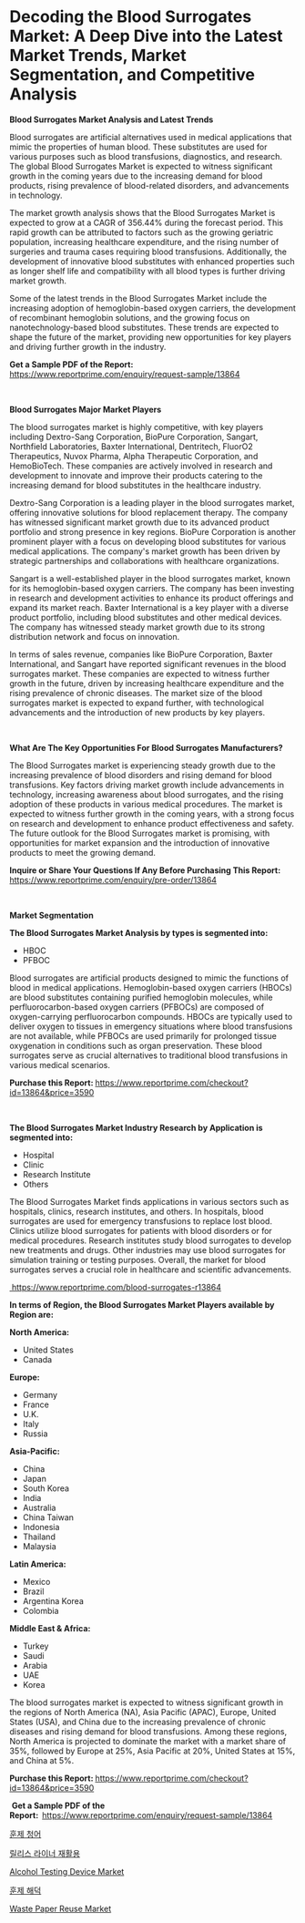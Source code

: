 <p><h1>Decoding the Blood Surrogates Market: A Deep Dive into the Latest Market Trends, Market Segmentation, and Competitive Analysis</h1></p><p><strong>Blood Surrogates Market Analysis and Latest Trends</strong></p>
<p><p>Blood surrogates are artificial alternatives used in medical applications that mimic the properties of human blood. These substitutes are used for various purposes such as blood transfusions, diagnostics, and research. The global Blood Surrogates Market is expected to witness significant growth in the coming years due to the increasing demand for blood products, rising prevalence of blood-related disorders, and advancements in technology.</p><p>The market growth analysis shows that the Blood Surrogates Market is expected to grow at a CAGR of 356.44% during the forecast period. This rapid growth can be attributed to factors such as the growing geriatric population, increasing healthcare expenditure, and the rising number of surgeries and trauma cases requiring blood transfusions. Additionally, the development of innovative blood substitutes with enhanced properties such as longer shelf life and compatibility with all blood types is further driving market growth.</p><p>Some of the latest trends in the Blood Surrogates Market include the increasing adoption of hemoglobin-based oxygen carriers, the development of recombinant hemoglobin solutions, and the growing focus on nanotechnology-based blood substitutes. These trends are expected to shape the future of the market, providing new opportunities for key players and driving further growth in the industry.</p></p>
<p><strong>Get a Sample PDF of the Report:&nbsp;</strong> <a href="https://www.reportprime.com/enquiry/request-sample/13864">https://www.reportprime.com/enquiry/request-sample/13864</a></p>
<p>&nbsp;</p>
<p><strong>Blood Surrogates Major Market Players</strong></p>
<p><p>The blood surrogates market is highly competitive, with key players including Dextro-Sang Corporation, BioPure Corporation, Sangart, Northfield Laboratories, Baxter International, Dentritech, FluorO2 Therapeutics, Nuvox Pharma, Alpha Therapeutic Corporation, and HemoBioTech. These companies are actively involved in research and development to innovate and improve their products catering to the increasing demand for blood substitutes in the healthcare industry.</p><p>Dextro-Sang Corporation is a leading player in the blood surrogates market, offering innovative solutions for blood replacement therapy. The company has witnessed significant market growth due to its advanced product portfolio and strong presence in key regions. BioPure Corporation is another prominent player with a focus on developing blood substitutes for various medical applications. The company's market growth has been driven by strategic partnerships and collaborations with healthcare organizations.</p><p>Sangart is a well-established player in the blood surrogates market, known for its hemoglobin-based oxygen carriers. The company has been investing in research and development activities to enhance its product offerings and expand its market reach. Baxter International is a key player with a diverse product portfolio, including blood substitutes and other medical devices. The company has witnessed steady market growth due to its strong distribution network and focus on innovation.</p><p>In terms of sales revenue, companies like BioPure Corporation, Baxter International, and Sangart have reported significant revenues in the blood surrogates market. These companies are expected to witness further growth in the future, driven by increasing healthcare expenditure and the rising prevalence of chronic diseases. The market size of the blood surrogates market is expected to expand further, with technological advancements and the introduction of new products by key players.</p></p>
<p>&nbsp;</p>
<p><strong>What Are The Key Opportunities For Blood Surrogates Manufacturers?</strong></p>
<p><p>The Blood Surrogates market is experiencing steady growth due to the increasing prevalence of blood disorders and rising demand for blood transfusions. Key factors driving market growth include advancements in technology, increasing awareness about blood surrogates, and the rising adoption of these products in various medical procedures. The market is expected to witness further growth in the coming years, with a strong focus on research and development to enhance product effectiveness and safety. The future outlook for the Blood Surrogates market is promising, with opportunities for market expansion and the introduction of innovative products to meet the growing demand.</p></p>
<p><strong>Inquire or Share Your Questions If Any Before Purchasing This Report:</strong> <a href="https://www.reportprime.com/enquiry/pre-order/13864">https://www.reportprime.com/enquiry/pre-order/13864</a></p>
<p>&nbsp;</p>
<p><strong>Market Segmentation</strong></p>
<p><strong>The Blood Surrogates Market Analysis by types is segmented into:</strong></p>
<p><ul><li>HBOC</li><li>PFBOC</li></ul></p>
<p><p>Blood surrogates are artificial products designed to mimic the functions of blood in medical applications. Hemoglobin-based oxygen carriers (HBOCs) are blood substitutes containing purified hemoglobin molecules, while perfluorocarbon-based oxygen carriers (PFBOCs) are composed of oxygen-carrying perfluorocarbon compounds. HBOCs are typically used to deliver oxygen to tissues in emergency situations where blood transfusions are not available, while PFBOCs are used primarily for prolonged tissue oxygenation in conditions such as organ preservation. These blood surrogates serve as crucial alternatives to traditional blood transfusions in various medical scenarios.</p></p>
<p><strong>Purchase this Report:&nbsp;</strong><a href="https://www.reportprime.com/checkout?id=13864&price=3590">https://www.reportprime.com/checkout?id=13864&price=3590</a></p>
<p>&nbsp;</p>
<p><strong>The Blood Surrogates Market Industry Research by Application is segmented into:</strong></p>
<p><ul><li>Hospital</li><li>Clinic</li><li>Research Institute</li><li>Others</li></ul></p>
<p><p>The Blood Surrogates Market finds applications in various sectors such as hospitals, clinics, research institutes, and others. In hospitals, blood surrogates are used for emergency transfusions to replace lost blood. Clinics utilize blood surrogates for patients with blood disorders or for medical procedures. Research institutes study blood surrogates to develop new treatments and drugs. Other industries may use blood surrogates for simulation training or testing purposes. Overall, the market for blood surrogates serves a crucial role in healthcare and scientific advancements.</p></p>
<p><a href="https://www.reportprime.com/blood-surrogates-r13864">&nbsp;https://www.reportprime.com/blood-surrogates-r13864</a></p>
<p><strong>In terms of Region, the Blood Surrogates Market Players available by Region are:</strong></p>
<p>
    <p> <strong> North America: </strong>
        <ul>
            <li>United States</li>
            <li>Canada</li>
        </ul>
        </p> 
    <p> <strong> Europe: </strong>
        <ul>
            <li>Germany</li>
            <li>France</li>
            <li>U.K.</li>
            <li>Italy</li>
            <li>Russia</li>
        </ul>
        </p> 
    <p> <strong> Asia-Pacific: </strong>
        <ul>
            <li>China</li>
            <li>Japan</li>
            <li>South Korea</li>
            <li>India</li>
            <li>Australia</li>
            <li>China Taiwan</li>
            <li>Indonesia</li>
            <li>Thailand</li>
            <li>Malaysia</li>
        </ul>
        </p> 
    <p> <strong> Latin America: </strong>
        <ul>
            <li>Mexico</li>
            <li>Brazil</li>
            <li>Argentina Korea</li>
            <li>Colombia</li>
        </ul>
        </p> 
    <p> <strong> Middle East & Africa: </strong>
        <ul>
            <li>Turkey</li>
            <li>Saudi</li>
            <li>Arabia</li>
            <li>UAE</li>
            <li>Korea</li>
        </ul>
    </p>
    </p>
<p><p>The blood surrogates market is expected to witness significant growth in the regions of North America (NA), Asia Pacific (APAC), Europe, United States (USA), and China due to the increasing prevalence of chronic diseases and rising demand for blood transfusions. Among these regions, North America is projected to dominate the market with a market share of 35%, followed by Europe at 25%, Asia Pacific at 20%, United States at 15%, and China at 5%.</p></p>
<p><strong>Purchase this Report: </strong><a href="https://www.reportprime.com/checkout?id=13864&price=3590">https://www.reportprime.com/checkout?id=13864&price=3590</a></p>
<p>&nbsp;<strong>Get a Sample PDF of the Report:&nbsp;&nbsp;</strong><a href="https://www.reportprime.com/enquiry/request-sample/13864">https://www.reportprime.com/enquiry/request-sample/13864</a></p>
<p><strong></strong></p>
<p><p><a href="https://github.com/fredrickeglers/Market-Research-Report-List-1/blob/main/571101622877.md">훈제 청어</a></p><p><a href="https://medium.com/@dulcewisozk/%EB%A6%B4%EB%A6%AC%EC%8A%A4-%EB%9D%BC%EC%9D%B4%EB%84%88-%EC%9E%AC%ED%99%9C%EC%9A%A9-%EC%8B%9C%EC%9E%A5-%EA%B7%9C%EB%AA%A8-%EC%8B%9C%EC%9E%A5-%EC%A0%84%EB%A7%9D-%EB%B0%8F-%EC%8B%9C%EC%9E%A5-%EC%98%88%EC%B8%A1-2024%EB%85%84%EB%B6%80%ED%84%B0-2031%EB%85%84%EA%B9%8C%EC%A7%80-864796d5731a">릴리스 라이너 재활용</a></p><p><a href="https://view.publitas.com/reportprime-1/alcohol-testing-device-market-share-evolution-and-market-growth-trends-2024-2031/">Alcohol Testing Device Market</a></p><p><a href="https://github.com/bunxhcci35271755/Market-Research-Report-List-1/blob/main/326613722876.md">훈제 해덕</a></p><p><a href="https://github.com/derrinmiltonellis35gcl/Market-Research-Report-List-2/blob/main/waste-paper-reuse-market.md">Waste Paper Reuse Market</a></p></p>